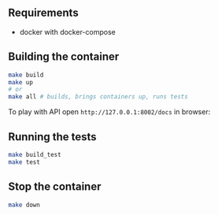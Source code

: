 ## Requirements

* docker with docker-compose


## Building the container

```sh
make build
make up
# or
make all # builds, brings containers up, runs tests
```
To play with API open `http://127.0.0.1:8002/docs` in browser:

## Running the tests
```sh
make build_test
make test
```

## Stop the container
```sh
make down
```